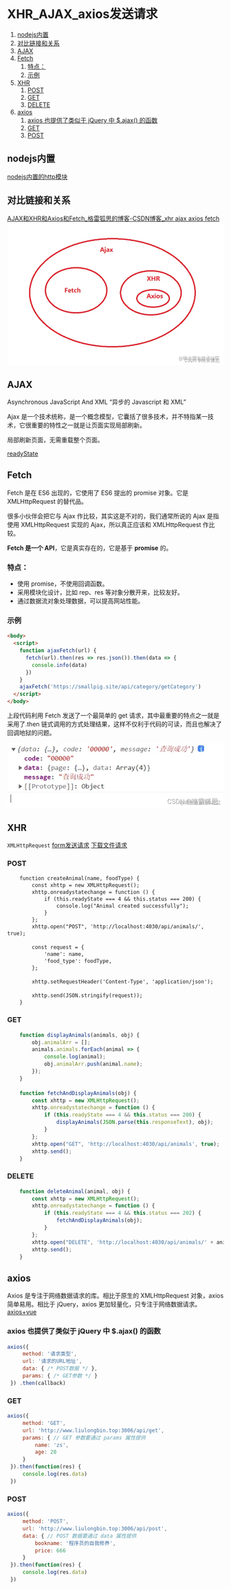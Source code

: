 # XHR_AJAX_axios发送请求

1. [nodejs内置](#nodejs内置)
2. [对比链接和关系](#对比链接和关系)
3. [AJAX](#ajax)
4. [Fetch](#fetch)
	1. [特点：](#特点)
	2. [示例](#示例)
5. [XHR](#xhr)
	1. [POST](#post)
	2. [GET](#get)
	3. [DELETE](#delete)
6. [axios](#axios)
	1. [axios 也提供了类似于 jQuery 中 $.ajax() 的函数](#axios-也提供了类似于-jquery-中-ajax-的函数)
	2. [GET](#get-1)
	3. [POST](#post-1)

## nodejs内置
[nodejs内置的http模块](../../../../前端学习/nodejs/内置的http模块.md)

## 对比链接和关系
[AJAX和XHR和Axios和Fetch_格雷狐思的博客-CSDN博客_xhr ajax axios fetch](https://blog.csdn.net/hangao233/article/details/122737838)
![](2023-01-27-01-07-55.png)

## AJAX
Asynchronous JavaScript And XML “异步的 Javascript 和 XML”

Ajax 是一个技术统称，是一个概念模型，它囊括了很多技术，并不特指某一技术，它很重要的特性之一就是让页面实现局部刷新。

局部刷新页面，无需重载整个页面。

[readyState](../../../../前端学习/前端其他知识积累/readyState.md)

## Fetch
Fetch 是在 ES6 出现的，它使用了 ES6 提出的 promise 对象。它是 XMLHttpRequest 的替代品。

很多小伙伴会把它与 Ajax 作比较，其实这是不对的，我们通常所说的 Ajax 是指使用 XMLHttpRequest 实现的 Ajax，所以真正应该和 XMLHttpRequest 作比较。

**Fetch 是一个 API**，它是真实存在的，它是基于 **promise** 的。

### 特点：

* 使用 promise，不使用回调函数。
* 采用模块化设计，比如 rep、res 等对象分散开来，比较友好。
* 通过数据流对象处理数据，可以提高网站性能。

### 示例
```html
<body>
  <script>
    function ajaxFetch(url) {
      fetch(url).then(res => res.json()).then(data => {
        console.info(data)
      })
    }
    ajaxFetch('https://smallpig.site/api/category/getCategory')
  </script>
</body>
```
上段代码利用 Fetch 发送了一个最简单的 get 请求，其中最重要的特点之一就是采用了.then 链式调用的方式处理结果，这样不仅利于代码的可读，而且也解决了回调地狱的问题。

![](2023-01-27-01-12-41.png)

## XHR
`XMLHttpRequest`
[form发送请求](form发送请求.md)
[下载文件请求](下载文件请求.md)

### POST
```JS
	function createAnimal(name, foodType) {
	    const xhttp = new XMLHttpRequest();
	    xhttp.onreadystatechange = function () {
	        if (this.readyState === 4 && this.status === 200) {
	            console.log("Animal created successfully");
	        }
	    };
	    xhttp.open("POST", 'http://localhost:4030/api/animals/', true);
	
	    const request = {
	        'name': name,
	        'food_type': foodType,
	    };
	
	    xhttp.setRequestHeader('Content-Type', 'application/json');
	
	    xhttp.send(JSON.stringify(request));
	}
```

### GET
```js
	function displayAnimals(animals, obj) {
		obj.animalArr = [];
		animals.animals.forEach(animal => {
			console.log(animal);
			obj.animalArr.push(animal.name);
		});
	}

	function fetchAndDisplayAnimals(obj) {
	    const xhttp = new XMLHttpRequest();
	    xhttp.onreadystatechange = function () {
	        if (this.readyState === 4 && this.status === 200) {
	            displayAnimals(JSON.parse(this.responseText), obj);
	        }
	    };
	    xhttp.open("GET", 'http://localhost:4030/api/animals', true);
	    xhttp.send();
	}
```

### DELETE
```js
	function deleteAnimal(animal, obj) {
	    const xhttp = new XMLHttpRequest();
	    xhttp.onreadystatechange = function () {
	        if (this.readyState === 4 && this.status === 202) {
	            fetchAndDisplayAnimals(obj);
	        }
	    };
	    xhttp.open("DELETE", 'http://localhost:4030/api/animals/' + animal, true);
	    xhttp.send();
	}
```

## axios

Axios 是专注于网络数据请求的库。相比于原生的 XMLHttpRequest 对象，axios 简单易用。相比于 jQuery，axios 更加轻量化，只专注于网络数据请求。
[axios+vue](../../../../前端学习/Vue/Vue知识积累/axios+vue.md)

### axios 也提供了类似于 jQuery 中 $.ajax() 的函数
```js
axios({
     method: '请求类型',
     url: '请求的URL地址',
     data: { /* POST数据 */ },
     params: { /* GET参数 */ }
 }) .then(callback)
```

### GET
```js
axios({
     method: 'GET',
     url: 'http://www.liulongbin.top:3006/api/get',
     params: { // GET 参数要通过 params 属性提供
         name: 'zs',
         age: 20
     }
 }).then(function(res) {
     console.log(res.data)
 })
```

### POST
```js
axios({
     method: 'POST',
     url: 'http://www.liulongbin.top:3006/api/post',
     data: { // POST 数据要通过 data 属性提供
         bookname: '程序员的自我修养',
         price: 666
     }
 }).then(function(res) {
     console.log(res.data)
 })
```